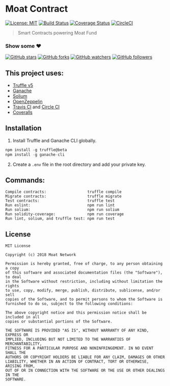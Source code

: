 # Moat Contract

[![License: MIT](https://img.shields.io/badge/license-MIT-blue.svg)](https://github.com/MoatNetwork/MoatContract/blob/master/LICENSE)
[![Build Status](https://travis-ci.org/MoatNetwork/MoatContract.svg?branch=master)](https://travis-ci.org/MoatNetwork/MoatContract)
[![Coverage Status](https://coveralls.io/repos/github/MoatNetwork/MoatContract/badge.svg?branch=master)](https://coveralls.io/github/MoatNetwork/MoatContract?branch=master)
[![CircleCI](https://circleci.com/gh/MoatNetwork/MoatContract.svg?style=svg)](https://circleci.com/gh/MoatNetwork/MoatContract)

> Smart Contracts powering Moat Fund

### Show some :heart:
[![GitHub stars](https://img.shields.io/github/stars/MoatNetwork/MoatContract.svg?style=social&label=Star)](https://github.com/MoatNetwork/MoatContract) [![GitHub forks](https://img.shields.io/github/forks/MoatNetwork/MoatContract.svg?style=social&label=Fork)](https://github.com/MoatNetwork/MoatContract/fork) [![GitHub watchers](https://img.shields.io/github/watchers/MoatNetwork/MoatContract.svg?style=social&label=Watch)](https://github.com/MoatNetwork/MoatContract) [![GitHub followers](https://img.shields.io/github/followers/ravidsrk.svg?style=social&label=Follow)](https://github.com/MoatNetwork/MoatContract)

## This project uses:
- [Truffle v5](https://truffleframework.com/)
- [Ganache](https://truffleframework.com/ganache)
- [Solium](https://github.com/duaraghav8/Solium)
- [OpenZeppelin](https://github.com/OpenZeppelin/openzeppelin-solidity)
- [Travis CI](https://travis-ci.org/MoatNetwork/MoatContract) and [Circle CI](https://circleci.com/gh/MoatNetwork/MoatContract)
- [Coveralls](https://coveralls.io/github/MoatNetwork/MoatContract?branch=master)

## Installation

1. Install Truffle and Ganache CLI globally.

```javascript
npm install -g truffle@beta
npm install -g ganache-cli
```

2. Create a `.env` file in the root directory and add your private key.

## Commands:

```
Compile contracts:                  truffle compile
Migrate contracts:                  truffle migrate
Test contracts:                     truffle test
Run eslint:                         npm run lint
Run solium:                         npm run solium
Run solidity-coverage:              npm run coverage
Run lint, solium, and truffle test: npm run test
```

## License
```
MIT License

Copyright (c) 2018 Moat Network

Permission is hereby granted, free of charge, to any person obtaining a copy
of this software and associated documentation files (the "Software"), to deal
in the Software without restriction, including without limitation the rights
to use, copy, modify, merge, publish, distribute, sublicense, and/or sell
copies of the Software, and to permit persons to whom the Software is
furnished to do so, subject to the following conditions:

The above copyright notice and this permission notice shall be included in all
copies or substantial portions of the Software.

THE SOFTWARE IS PROVIDED "AS IS", WITHOUT WARRANTY OF ANY KIND, EXPRESS OR
IMPLIED, INCLUDING BUT NOT LIMITED TO THE WARRANTIES OF MERCHANTABILITY,
FITNESS FOR A PARTICULAR PURPOSE AND NONINFRINGEMENT. IN NO EVENT SHALL THE
AUTHORS OR COPYRIGHT HOLDERS BE LIABLE FOR ANY CLAIM, DAMAGES OR OTHER
LIABILITY, WHETHER IN AN ACTION OF CONTRACT, TORT OR OTHERWISE, ARISING FROM,
OUT OF OR IN CONNECTION WITH THE SOFTWARE OR THE USE OR OTHER DEALINGS IN THE
SOFTWARE.
```
